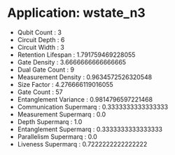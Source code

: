 # Application: wstate_n3
- Qubit Count : 3
- Circuit Depth : 6
- Circuit Width : 3
- Retention Lifespan : 1.791759469228055
- Gate Density : 3.6666666666666665
- Dual Gate Count : 9
- Measurement Density : 0.9634572526320548
- Size Factor : 4.276666119016055
- Gate Count : 57
- Entanglement Variance : 0.9814796597221468
- Communication Supermarq : 0.3333333333333333
- Measurement Supermarq : 0.0
- Depth Supermarq : 1.0
- Entanglement Supermarq : 0.3333333333333333
- Parallelism Supermarq : 0.0
- Liveness Supermarq : 0.7222222222222222
